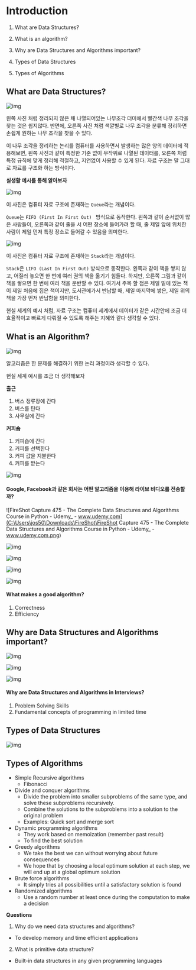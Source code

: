 # Introduction

1. What are Data Structures?
2. What is an algorithm?

4. Why are Data Structures and Algorithms important?
5. Types of Data Structures
6. Types of Algorithms

## What are Data Structures?

![img](https://cdn-images-1.medium.com/max/1000/1*ghaexfk3elgiVNOBvuUGYA.png)

왼쪽 사진 처럼 정리되지 않은 채 나열되어있는 나무조각 더미에서 빨간색 나무 조각을 찾는 것은 쉽지않다. 반면에, 오른쪽 사진 처럼 색깔별로 나무 조각을 분류해 정리하면 손쉽게 원하는 나무 조각을 찾을 수 있다.

이 나무 조각을 정리하는 논리를 컴퓨터를 사용하면서 발생하는 많은 양의 데이터에 적용해보면, 왼쪽 사진과 같이 특정한 기준 없이 무작위로 나열된 데이터를, 오른쪽 처럼 특정 규칙에 맞게 정리해 적절하고, 지연없이 사용할 수 있게 된다. 자료 구조는 말 그대로 자료를 구조화 하는 방식이다.

**실생활 예시를 통해 알아보자**

![img](https://cdn-images-1.medium.com/max/1000/1*NXz8voZfvqpuW6a2-fTtzQ.png)

이 사진은 컴퓨터 자료 구조에 존재하는 `Queue`라는 개념이다.

`Queue`는 `FIFO (First In First Out) ` 방식으로 동작한다. 왼쪽과 같이 순서없이 많은 사람들이, 오른쪽과 같이 줄을 서 어떤 장소에 들어가려 할 때, 줄 제일 앞에 위치한 사람이 제일 먼저 특정 장소로 들어갈 수 있음을 의미한다. 

![img](https://cdn-images-1.medium.com/max/1000/1*sZwLlXXRNoM98-FiYJV8cw.png)

이 사진은 컴퓨터 자료 구조에 존재하는 `Stack`라는 개념이다.

`Stack`은 `LIFO (Last In First Out)` 방식으로 동작한다. 왼쪽과 같이 책을 쌓지 않고, 어질러 놓으면 한 번에 여러 권의 책을 옮기기 힘들다. 하지만, 오른쪽 그림과 같이 책을 쌓으면 한 번에 여러 책을 운반할 수 있다. 여기서 주목 할 점은 제일 밑에 있는 책이 제일 처음에 집은 책이지만, 도서관에가서 반납할 때, 제일 마지막에 쌓은, 제일 위의 책을 가장 먼저 반납함을 의미한다.

현실 세계의 예시 처럼, 자료 구조는 컴퓨터 세계에서 데이터가 같은 시간안에 조금 더 효율적이고 빠르게 다뤄질 수 있도록 해주는 지혜와 같다 생각할 수 있다.

## What is an Algorithm?

![img](https://cdn-images-1.medium.com/max/1000/1*b_eYSdYqY46JNFaSRY3VuQ.png)

알고리즘은 한 문제를 해결하기 위한 논리 과정이라 생각할 수 있다.

현실 세계 예시를 조금 더 생각해보자

**출근**

1. 버스 정류장에 간다
2. 버스를 탄다
3. 사무실에 간다

**커피숍**

1. 커피숍에 간다
2. 커피를 선택한다
3. 커피 값을 지불한다
4. 커피를 받는다

![img](https://cdn-images-1.medium.com/max/1000/1*BE3yuGGVuK7BlBw5lOUL4Q.png)

#### Google, Facebook과 같은 회사는 어떤 알고리즘을 이용해 라이브 비디오를 전송할까?

![FireShot Capture 475 - The Complete Data Structures and Algorithms Course in Python - Udemy_ - www.udemy.com](C:\Users\jos50\Downloads\FireShot\FireShot Capture 475 - The Complete Data Structures and Algorithms Course in Python - Udemy_ - www.udemy.com.png)



![img](https://cdn-images-1.medium.com/max/1000/1*reldIevsA1_rd4DhfR7ufQ.png)

![img](https://cdn-images-1.medium.com/max/1000/1*HgTcPtZcsCaeqqVbl7tUdw.png)

![img](https://cdn-images-1.medium.com/max/1000/1*md8U0rIjfXNqpqC3sqrhyw.png)

![img](https://cdn-images-1.medium.com/max/1000/1*woPYtSNYv9qDRaq5IOGjkQ.png)

#### What makes a good algorithm?

1. Correctness
2. Efficiency

## Why are Data Structures and Algorithms important?

![img](https://cdn-images-1.medium.com/max/1000/1*H9gS9cqFscNg0DMrjIKzPg.png)

![img](https://cdn-images-1.medium.com/max/1000/1*dStcXWRWYOhINb_SMRg4wQ.png)

![img](https://cdn-images-1.medium.com/max/1000/1*UXQ8ALDmtajVCcCNK46Bng.png)

#### Why are Data Structures and Algorithms in Interviews?

1. Problem Solving Skills
2. Fundamental concepts of programming in limited time

## Types of Data Structures

![img](https://cdn-images-1.medium.com/max/1000/1*83hqqHHie1V79USRJPYO6w.png)

## Types of Algorithms

- Simple Recursive algorithms
  - Fibonacci
- Divide and conquer algorithms
  - Divide the problem into smaller subproblems of the same type, and solve these subproblems recursively.
  - Combine the solutions to the subproblems into a solution to the original problem
  - Examples: Quick sort and merge sort
- Dynamic programming algorithms
  - They work based on memoization (remember past result)
  - To find the best solution
- Greedy algorithms
  - We take the best we can without worrying about future consequences
  - We hope that by choosing a local optimum solution at each step, we will end up at a global optimum solution
- Brute force algorithms
  - It simply tries all possibilities until a satisfactory solution is found
- Randomized algorithms
  - Use a random number at least once during the computation to make a decision

**Questions**

1. Why do we need data structures and algorithms?

- To develop memory and time efficient applications

2. What is primitive data structure?

- Built-in data structures in any given programming languages

















